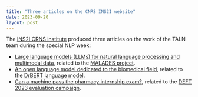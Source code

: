```yaml
---
title: "Three articles on the CNRS INS2I website"
date: 2023-09-20
layout: post
---
```


The [INS2I CRNS institute](https://www.ins2i.cnrs.fr/fr) produced three articles on the work of the TALN team during the special NLP week:

- [Large language models (LLMs) for natural language processing and multimodal data](https://www.ins2i.cnrs.fr/fr/cnrsinfo/des-giga-modeles-pour-le-traitement-automatique-du-langage-naturel-et-des-donnees), related to the [MALADES project](https://www.univ-nantes.fr/decouvrir-luniversite/vision-strategie-et-grands-projets/malades-adaptable-and-sovereign-large-language-models-for-the-french-medical-domain).
- [An open language model dedicated to the biomedical field](https://www.ins2i.cnrs.fr/fr/cnrsinfo/un-modele-ouvert-de-traitement-du-langage-dedie-au-domaine-biomedical), related to the [DrBERT language model](https://drbert.univ-avignon.fr/).
- [Can a machine pass the pharmacy internship exam?](https://www.ins2i.cnrs.fr/fr/cnrsinfo/une-machine-peut-elle-reussir-le-concours-dinternat-en-pharmacie), related to the [DEFT 2023 evaluation campaign](https://deft2023.univ-avignon.fr).
